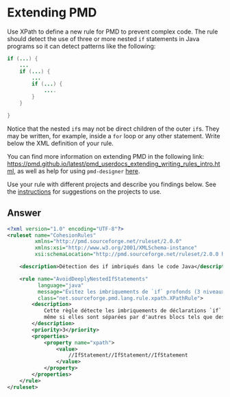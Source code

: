 # Extending PMD

Use XPath to define a new rule for PMD to prevent complex code. The rule should detect the use of three or more nested `if` statements in Java programs so it can detect patterns like the following:

```Java
if (...) {
    ...
    if (...) {
        ...
        if (...) {
            ....
        }
    }

}
```
Notice that the nested `if`s may not be direct children of the outer `if`s. They may be written, for example, inside a `for` loop or any other statement.
Write below the XML definition of your rule.

You can find more information on extending PMD in the following link: https://pmd.github.io/latest/pmd_userdocs_extending_writing_rules_intro.html, as well as help for using `pmd-designer` [here](https://github.com/selabs-ur1/VV-ISTIC-TP2/blob/master/exercises/designer-help.md).

Use your rule with different projects and describe you findings below. See the [instructions](../sujet.md) for suggestions on the projects to use.

## Answer

```xml
<?xml version="1.0" encoding="UTF-8"?>
<ruleset name="CohesionRules"
         xmlns="http://pmd.sourceforge.net/ruleset/2.0.0"
         xmlns:xsi="http://www.w3.org/2001/XMLSchema-instance"
         xsi:schemaLocation="http://pmd.sourceforge.net/ruleset/2.0.0 https://pmd.sourceforge.io/ruleset_2_0_0.xsd">

    <description>Détection des if imbriqués dans le code Java</description>

    <rule name="AvoidDeeplyNestedIfStatements"
          language="java"
          message="Évitez les imbriquements de `if` profonds (3 niveaux ou plus)."
          class="net.sourceforge.pmd.lang.rule.xpath.XPathRule">
        <description>
            Cette règle détecte les imbriquements de déclarations `if` sur 3 niveaux ou plus,
            même si elles sont séparées par d'autres blocs tels que des boucles ou des blocs `try`.
        </description>
        <priority>3</priority>
        <properties>
            <property name="xpath">
                <value>
                    //IfStatement//IfStatement//IfStatement
                </value>
            </property>
        </properties>
    </rule>
</ruleset>
```
